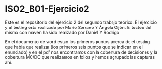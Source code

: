 # ISO2_B01-Ejercicio2

Este es el repositorio del ejercicio 2 del segundo trabajo teórico.
El ejercicio y el testing esta realizado por Mario Serrano Y Ángela Gijón.
El testeo del mismo con maven ha sido realizado por Daniel Y Rodrigo

En el documento de word estan los primeros puntos acerca de el testing que habia que realizar (los primeros seis puntos que se indican en el enunciado) y en el pdf nos encontramos con la cobertura de decisiones y la cobertura MC/DC que realizamos en folios y hemos agrupado las capturas ahí.
